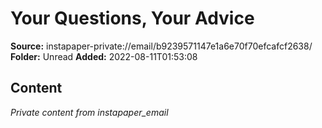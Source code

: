 # Your Questions, Your Advice

**Source:** instapaper-private://email/b9239571147e1a6e70f70efcafcf2638/
**Folder:** Unread
**Added:** 2022-08-11T01:53:08




## Content
*Private content from instapaper_email*
